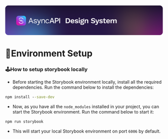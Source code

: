 [![AsyncAPI Design System](/assets/github-repobanner-designsystem.png)](https://www.asyncapi.com)

# :deciduous_tree:Environment Setup

### :joystick:How to setup storybook locally

- Before starting the Storybook environment locally, install all the required dependencies. Run the command below to install the dependencies:

```cmd
npm install --save-dev
```

- Now, as you have all the `node_modules` installed in your project, you can start the Storybook environment. Run the command below to start it:

```cmd
npm run storybook
```

- This will start your local Storybook environment on port `6006` by default.
